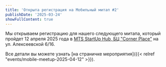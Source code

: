 ```yaml
---
title: 'Открыта регистрация на Мобильный митап #2'
publishDate: '2025-03-24'
showFullContent: true
---
```


Мы открываем регистрацию для нашего следующего митапа, который пройдет 12 апреля 2025 года в [MTS StartUp Hub, БЦ "Corner Place"](https://yandex.ru/maps/-/CHFHj6Z7) на ул. Алексеевской 6/16.

Все детали вы можете узнать [на страничке мероприятия]({{< relref "events/mobile-meetup-2025-04-12" >}}).

